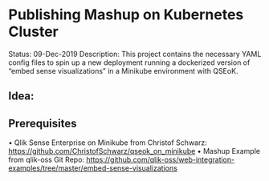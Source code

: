 # Publishing Mashup on Kubernetes Cluster

Status: 09-Dec-2019
Description: This project contains the necessary YAML config files to spin up a new deployment running a dockerized version of “embed sense visualizations” in a Minikube environment with QSEoK.

## Idea:

## Prerequisites

•	Qlik Sense Enterprise on Minikube from Christof Schwarz: https://github.com/ChristofSchwarz/qseok_on_minikube
•	Mashup Example from qlik-oss Git Repo: https://github.com/qlik-oss/web-integration-examples/tree/master/embed-sense-visualizations

